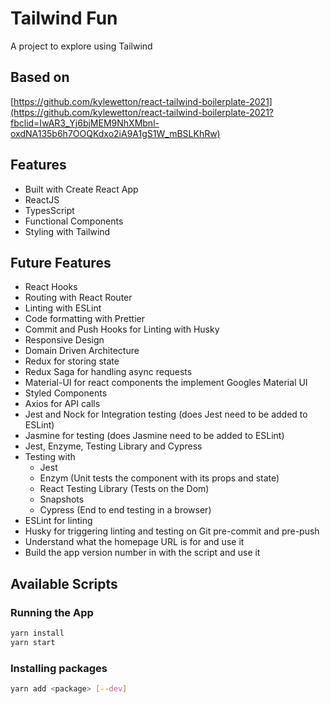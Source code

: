 # Tailwind Fun

A project to explore using Tailwind

## Based on

[https://github.com/kylewetton/react-tailwind-boilerplate-2021](https://github.com/kylewetton/react-tailwind-boilerplate-2021?fbclid=IwAR3_Yj6bjMEM9NhXMbnl-oxdNA135b6h7OOQKdxo2iA9A1gS1W_mBSLKhRw)

## Features

- Built with Create React App
- ReactJS
- TypesScript
- Functional Components
- Styling with Tailwind

## Future Features

- React Hooks
- Routing with React Router
- Linting with ESLint
- Code formatting with Prettier
- Commit and Push Hooks for Linting with Husky
- Responsive Design
- Domain Driven Architecture
- Redux for storing state
- Redux Saga for handling async requests
- Material-UI for react components the implement Googles Material UI
- Styled Components
- Axios for API calls
- Jest and Nock for Integration testing (does Jest need to be added to ESLint)
- Jasmine for testing (does Jasmine need to be added to ESLint)
- Jest, Enzyme, Testing Library and Cypress
- Testing with
  - Jest
  - Enzym (Unit tests the component with its props and state)
  - React Testing Library (Tests on the Dom)
  - Snapshots
  - Cypress (End to end testing in a browser)
- ESLint for linting
- Husky for triggering linting and testing on Git pre-commit and pre-push
- Understand what the homepage URL is for and use it
- Build the app version number in with the script and use it

## Available Scripts

### Running the App

```bash
yarn install
yarn start
```

### Installing packages

```bash
yarn add <package> [--dev]
```
